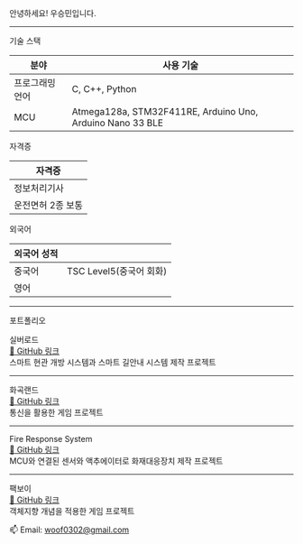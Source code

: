 

<!-- 자기소개 -->
안녕하세요! 우승민입니다.



---

기술 스택

| 분야 | 사용 기술 |
|------|-----------|
| 프로그래밍 언어 | C, C++, Python |
| MCU | Atmega128a, STM32F411RE, Arduino Uno, Arduino Nano 33 BLE|


자격증

| 자격증 |
|------|
| 정보처리기사 |
| 운전면허 2종 보통 |


외국어

| 외국어 성적 | |
|------|-----------|
| 중국어 | TSC Level5(중국어 회화)|
| 영어 | |

---


포트폴리오


 실버로드   
[🔗 GitHub 링크](https://github.com/woof0302/horse-racing-game)  
스마트 현관 개방 시스템과 스마트 길안내 시스템 제작 프로젝트
 

---

화곡랜드  
[🔗 GitHub 링크](https://github.com/woof0302/rfid-access-system)  
통신을 활용한 게임 프로젝트


---

Fire Response System  
[🔗 GitHub 링크](https://github.com/woof0302/rfid-access-system)  
MCU와 연결된 센서와 액추에이터로 화재대응장치 제작 프로젝트
 
 
---

팩보이  
[🔗 GitHub 링크](https://github.com/woof0302/rfid-access-system)  
객체지향 개념을 적용한 게임 프로젝트

  

📫 Email: woof0302@gmail.com
